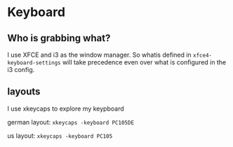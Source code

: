 # Keyboard

## Who is grabbing what?

I use XFCE and i3 as the window manager. So whatis defined in `xfce4-keyboard-settings` will take precedence even over what is configured in the i3 config. 

## layouts

I use xkeycaps to explore my keypboard

german layout: `xkeycaps -keyboard PC105DE`

us layout: `xkeycaps -keyboard PC105`
